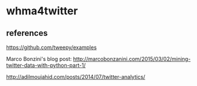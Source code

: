 # whma4twitter
## references
https://github.com/tweepy/examples

Marco Bonzini's blog post: http://marcobonzanini.com/2015/03/02/mining-twitter-data-with-python-part-1/

http://adilmoujahid.com/posts/2014/07/twitter-analytics/
